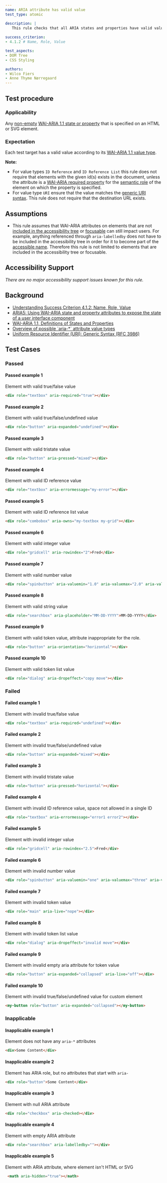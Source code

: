 ```yaml
---
name: ARIA attribute has valid value
test_type: atomic

description: |
   This rule checks that all ARIA states and properties have valid values
   
success_criterion:
- 4.1.2 # Name, Role, Value

test_aspects:
- DOM Tree
- CSS Styling

authors:
- Wilco Fiers
- Anne Thyme Nørregaard
---
```


## Test procedure

### Applicability

Any [non-empty](#non-empty) [WAI-ARIA 1.1 state or property](https://www.w3.org/TR/wai-aria-1.1/#state_prop_def) that is specified on an HTML or SVG element.

### Expectation

Each test target has a valid value according to its [WAI-ARIA 1.1 value type](https://www.w3.org/TR/wai-aria-1.1/#propcharacteristic_value).

**Note:** 
- For value types `ID Reference` and `ID Reference List` this rule does not require that elements with the given id(s) exists in the document, unless the attribute is a [WAI-ARIA required property](https://www.w3.org/TR/wai-aria-1.1/#requiredState) for the [semantic role](#semantic-role) of the element on which the property is specified.
- For value type `URI` ensure that the value matches the [generic URI syntax](https://www.ietf.org/rfc/rfc3986.txt). This rule does not require that the destination URL exists. 

## Assumptions

- This rule assumes that WAI-ARIA attributes on elements that are not [included in the accessibility tree](#exposed-to-assistive-technologies) or [focusable](#focusable) can still impact users. For example, anything referenced through `aria-labelledby` does not have to be included in the accessibility tree in order for it to become part of the [accessible name](#accessible-name). Therefore this rule is not limited to elements that are included in the accessibility tree or focusable.

## Accessibility Support

_There are no major accessibility support issues known for this rule._

## Background

- [Understanding Success Criterion 4.1.2: Name, Role, Value](https://www.w3.org/WAI/WCAG21/Understanding/name-role-value.html)
- [ARIA5: Using WAI-ARIA state and property attributes to expose the state of a user interface component](https://www.w3.org/TR/2016/NOTE-WCAG20-TECHS-20161007/ARIA5)
- [WAI-ARIA 1.1, Definitions of States and Properties](https://www.w3.org/TR/wai-aria-1.1/#state_prop_def)
- [Overview of possible ´aria-*´ attribute value types](https://www.w3.org/TR/wai-aria/#propcharacteristic_value)
- [Uniform Resource Identifier (URI): Generic Syntax (RFC 3986)](https://www.ietf.org/rfc/rfc3986.txt)

## Test Cases

### Passed

#### Passed example 1

Element with valid true/false value

 ```html
<div role="textbox" aria-required="true"></div>
```

#### Passed example 2
 
Element with valid true/false/undefined value
 
```html
<div role="button" aria-expanded="undefined"></div>
```

#### Passed example 3
 
Element with valid tristate value
 
```html
<div role="button" aria-pressed="mixed"></div>
```

#### Passed example 4
 
Element with valid ID reference value
 
```html
<div role="textbox" aria-errormessage="my-error"></div>
```

#### Passed example 5
 
Element with valid ID reference list value
 
```html
<div role="combobox" aria-owns="my-textbox my-grid"></div>
```

#### Passed example 6
 
Element with valid integer value
 
```html
<div role="gridcell" aria-rowindex="2">Fred</div>
```

#### Passed example 7
 
Element with valid number value
 
```html
<div role="spinbutton" aria-valuemin="1.0" aria-valuemax="2.0" aria-valuenow="1.5"></div>
```

#### Passed example 8
 
Element with valid string value
 
```html
<div role="searchbox" aria-placeholder="MM-DD-YYYY">MM-DD-YYYY</div>
```

#### Passed example 9
 
Element with valid token value, attribute inappropriate for the role.
 
```html
<div role="button" aria-orientation="horizontal"></div>
```

#### Passed example 10
 
Element with valid token list value
 
```html
<div role="dialog" aria-dropeffect="copy move"></div>
```

### Failed

#### Failed example 1

Element with invalid true/false value

```html
<div role="textbox" aria-required="undefined"></div>
```

#### Failed example 2

Element with invalid true/false/undefined value

```html
<div role="button" aria-expanded="mixed"></div>
```

#### Failed example 3

Element with invalid tristate value

```html
<div role="button" aria-pressed="horizontal"></div>
```

#### Failed example 4

Element with invalid ID reference value, space not allowed in a single ID

```html
<div role="textbox" aria-errormessage="error1 error2"></div>
```

#### Failed example 5

Element with invalid integer value

```html
<div role="gridcell" aria-rowindex="2.5">Fred</div>
```

#### Failed example 6

Element with invalid number value

```html
<div role="spinbutton" aria-valuemin="one" aria-valuemax="three" aria-valuenow="two"></div>
```

#### Failed example 7

Element with invalid token value

```html
<div role="main" aria-live="nope"></div>
```

#### Failed example 8

Element with invalid token list value

```html
<div role="dialog" aria-dropeffect="invalid move"></div>
```

#### Failed example 9

Element with invalid empty aria attribute for token value

```html
<div role="button" aria-expanded="collapsed" aria-live="off"></div>
```
 
#### Failed example 10
 
Element with invalid true/false/undefined value for custom element
 
```html
<my-button role="button" aria-expanded="collapsed"></my-button>
```

### Inapplicable

#### Inapplicable example 1

Element does not have any `aria-*` attributes

```html
<div>Some Content</div>
```

#### Inapplicable example 2

Element has ARIA role, but no attributes that start with `aria-`

```html
<div role="button">Some Content</div>
```

#### Inapplicable example 3

Element with null ARIA attribute
```html
<div role="checkbox" aria-checked></div>
```

#### Inapplicable example 4

Element with empty ARIA attribute

```html
<div role="searchbox" aria-labelledby=""></div>
```

#### Inapplicable example 5

Element with ARIA attribute, where element isn't HTML or SVG
  
 ```html
  <math aria-hidden="true"></math>
```
